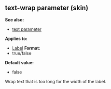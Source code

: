 ## text-wrap parameter (skin)
**See also:**
+   [text parameter](/ref/%7Bskin%7D/param/text.md) 
<!-- -->
**Applies to:**
+   [Label](/ref/%7Bskin%7D/control/label.md) <!-- -->
**Format:**
+   true/false
<!-- -->
**Default value:**
+   false


Wrap text that is too long for the width of the label.